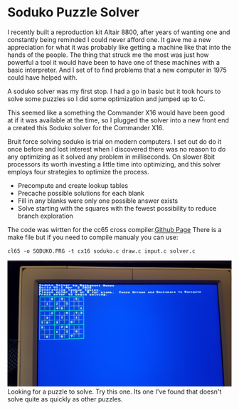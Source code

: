 # Soduko Puzzle Solver

I recently built a reproduction kit Altair 8800, after years of wanting one and constantly being reminded  I could never afford one.   It gave me a new appreciation for what it was probably like getting a machine like that into the hands of the people.
The thing that struck me the most was just how powerful a tool it would have been to have one of these machines with a basic interpreter.  And I set of to find problems that a new computer in 1975 could have helped with.

A soduko solver was my first stop.  I had a go in basic but it took hours to solve some puzzles so I did some optimization and jumped up to C.

This seemed like a something the Commander X16 would have been good at if it was available at the time, so I plugged the solver into a new front end a created this Soduko solver for the Commander X16.

Bruit force solving soduko is trial on modern computers.   I set out do do it once before and lost interest when I discovered there was no reason to do any optimizing as it solved any problem in milliseconds.    On slower 8bit processors its worth investing a little time into optimizing, and this solver employs four strategies to optimize the process.

 - Precompute and create lookup tables
 - Precache possible solutions for each blank
 - Fill in any blanks were only one possible answer exists
 - Solve starting with the squares with the fewest possibility to reduce branch exploration

The code was wirtten for the cc65 cross compiler.[Github Page](https://github.com/cc65/cc65)
There is a make file but if you need to compile manualy you can use:

    cl65 -o SODUKO.PRG -t cx16 soduko.c draw.c input.c solver.c
![sample puzzle](https://github.com/RealNatpie/X16-Soduko/blob/main/images/sample.jpg?raw=true)
Looking for a puzzle to solve.   Try this one.   Its one I've found that doesn't solve quite as quickly as other puzzles.
